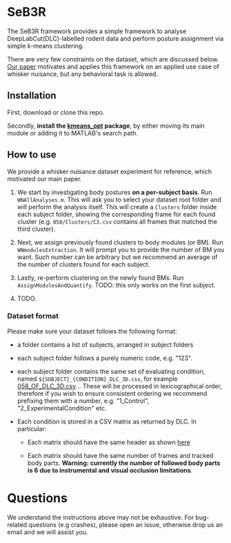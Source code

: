 # SeB3R

The SeB3R framework provides a simple framework to analyse DeepLabCut(DLC)-labelled rodent data and perform posture assignment via simple k-means clustering.

There are very few constraints on the dataset, which are discussed below. [Our paper](https://doi.org/10.1101/2022.11.27.518077 ) motivates and applies this framework on an applied use case of whisker nuisance, but any behavioral task is allowed.

## Installation

First, download or clone this repo.

Secondly, **install the [kmeans_opt](https://it.mathworks.com/matlabcentral/fileexchange/65823-kmeans_opt) package**, by either moving its main module or adding it to MATLAB's search path.

## How to use

We provide a whisker nuisance dataset experiment for reference, which motivated our main paper.

1. We start by investigating body postures **on a per-subject basis**. Run `WNAllAnalyses.m`. This will ask you to select your dataset root folder and will perform the analysis itself. This will create a `Clusters` folder inside each subject folder, showing the corresponding frame for each found cluster (e.g. `058/Clusters/C3.csv` contains all frames that matched the third cluster).

2. Next, we assign previously found clusters to body modules (or BM). Run `WNmodulesExtraction`. It will prompt you to provide the number of BM you want. Such number can be arbitrary but we recommend an average of the number of clusters found for each subject.

3. Lastly, re-perform clustering on the newly found BMs. Run `AssignModulesAndQuantify`. TODO: this only works on the first subject.

4. TODO.

### Dataset format

Please make sure your dataset follows the following format:

- a folder contains a list of subjects, arranged in subject folders

- each subject folder follows a purely numeric code, e.g. "123".

- each subject folder contains the same set of evaluating condition, named `${SUBJECT}_{CONDITION}_DLC_3D.csv`, for example [058_OF_DLC_3D.csv](https://github.com/gchelini87/WNt3R/blob/main/WN%20results/058/058_OF_DLC_3D.csv) .. These will be processed in lexicographical order, therefore if you wish to ensure consistent ordering we recommend prefixing them with a number, e.g. "1_Control", "2_ExperimentalCondition" etc.

- Each condition is stored in a CSV matrix as returned by DLC. In particular:

  - Each matrix should have the same header as shown [here](https://github.com/gchelini87/WNt3R/blob/main/WN%20results/058/058_OF_DLC_3D.csv)
  
  - Each matrix should have the same number of frames and tracked body parts. **Warning: currently the number of followed body parts is 6 due to instrumental and visual occlusion limitations**.


# Questions

We understand the instructions above may not be exhaustive. For bug-related questions (e.g crashes), please open an issue, otherwise drop us an email and we will assist you.
